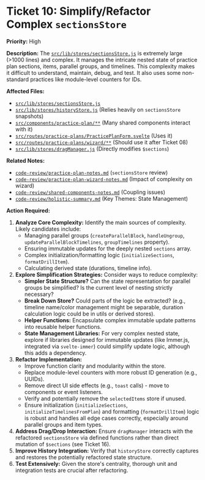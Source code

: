 # Ticket 10: Simplify/Refactor Complex `sectionsStore`

**Priority:** High

**Description:** The [`src/lib/stores/sectionsStore.js`](/src/lib/stores/sectionsStore.js) is extremely large (>1000 lines) and complex. It manages the intricate nested state of practice plan sections, items, parallel groups, and timelines. This complexity makes it difficult to understand, maintain, debug, and test. It also uses some non-standard practices like module-level counters for IDs.

**Affected Files:**

*   [`src/lib/stores/sectionsStore.js`](src/lib/stores/sectionsStore.js)
*   [`src/lib/stores/historyStore.js`](src/lib/stores/historyStore.js) (Relies heavily on `sectionsStore` snapshots)
*   [`src/components/practice-plan/**`](src/components/practice-plan/) (Many shared components interact with it)
*   [`src/routes/practice-plans/PracticePlanForm.svelte`](src/routes/practice-plans/PracticePlanForm.svelte) (Uses it)
*   [`src/routes/practice-plans/wizard/**`](src/routes/practice-plans/wizard/) (Should use it after Ticket 08)
*   [`src/lib/stores/dragManager.js`](src/lib/stores/dragManager.js) (Directly modifies `$sections`)

**Related Notes:**

*   [`code-review/practice-plan-notes.md`](code-review/practice-plan-notes.md) (`sectionsStore` review)
*   [`code-review/practice-plan-wizard-notes.md`](code-review/practice-plan-wizard-notes.md) (Impact of complexity on wizard)
*   [`code-review/shared-components-notes.md`](code-review/shared-components-notes.md) (Coupling issues)
*   [`code-review/holistic-summary.md`](code-review/holistic-summary.md) (Key Themes: State Management)

**Action Required:**

1.  **Analyze Core Complexity:** Identify the main sources of complexity. Likely candidates include:
    *   Managing parallel groups (`createParallelBlock`, `handleUngroup`, `updateParallelBlockTimelines`, `groupTimelines` property).
    *   Ensuring immutable updates for the deeply nested `sections` array.
    *   Complex initialization/formatting logic (`initializeSections`, `formatDrillItem`).
    *   Calculating derived state (durations, timeline info).
2.  **Explore Simplification Strategies:** Consider ways to reduce complexity:
    *   **Simpler State Structure?** Can the state representation for parallel groups be simplified? Is the current level of nesting strictly necessary?
    *   **Break Down Store?** Could parts of the logic be extracted? (e.g., timeline name/color management might be separable, duration calculation logic could be in utils or derived stores).
    *   **Helper Functions:** Encapsulate complex immutable update patterns into reusable helper functions.
    *   **State Management Libraries:** For very complex nested state, explore if libraries designed for immutable updates (like Immer.js, integrated via `svelte-immer`) could simplify update logic, although this adds a dependency.
3.  **Refactor Implementation:**
    *   Improve function clarity and modularity within the store.
    *   Replace module-level counters with more robust ID generation (e.g., UUIDs).
    *   Remove direct UI side effects (e.g., `toast` calls) - move to components or event listeners.
    *   Verify and potentially remove the `selectedItems` store if unused.
    *   Ensure initialization (`initializeSections`, `initializeTimelinesFromPlan`) and formatting (`formatDrillItem`) logic is robust and handles all edge cases correctly, especially around parallel groups and item types.
4.  **Address Drag/Drop Interaction:** Ensure `dragManager` interacts with the refactored `sectionsStore` via defined functions rather than direct mutation of `$sections` (see Ticket 16).
5.  **Improve History Integration:** Verify that `historyStore` correctly captures and restores the potentially refactored state structure.
6.  **Test Extensively:** Given the store's centrality, thorough unit and integration tests are crucial after refactoring. 